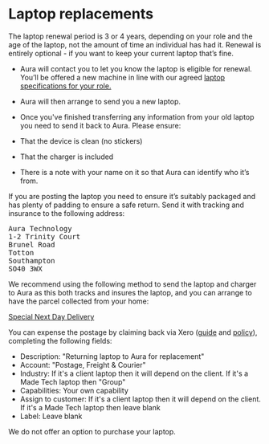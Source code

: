 # Laptop replacements

The laptop renewal period is 3 or 4 years, depending on your role and the age of the laptop, not the amount of time an individual has had it. Renewal is entirely optional - if you want to keep your current laptop that’s fine. 

- Aura will contact you to let you know the laptop is eligible for renewal. You’ll be offered a new machine in line with our agreed [laptop specifications for your role.](https://github.com/madetech/handbook/blob/main/guides/it/Hardware.md)

- Aura will then arrange to send you a new laptop. 

- Once you've finished transferring any information from your old laptop you need to send it back to Aura. Please ensure: 
- That the device is clean (no stickers)
- That the charger is included
- There is a note with your name on it so that Aura can identify who it’s from. 

If you are posting the laptop you need to ensure it’s suitably packaged and has plenty of padding to ensure a safe return. Send it with tracking and insurance to the following address: 

<pre>
Aura Technology
1-2 Trinity Court
Brunel Road
Totton
Southampton
SO40 3WX
</pre>

We recommend using the following method to send the laptop and charger to Aura as this both tracks and insures the laptop, and you can arrange to have the parcel collected from your home:

[Special Next Day Delivery](https://www.royalmail.com/sending/uk/special-delivery-guaranteed-1pm)

You can expense the postage by claiming back via Xero ([guide](../compensation/expenses.md) and [policy](https://docs.google.com/document/d/1NthAC1xepzAI07o40c6WxXHbPttNxaCidhJ22eJHD-k/edit#)), completing the following fields:
- Description: "Returning laptop to Aura for replacement"
- Account: "Postage, Freight & Courier"
- Industry: If it's a client laptop then it will depend on the client. If it's a Made Tech laptop then "Group"
- Capabilities: Your own capability
- Assign to customer: If it's a client laptop then it will depend on the client. If it's a Made Tech laptop then leave blank
- Label: Leave blank

We do not offer an option to purchase your laptop.

